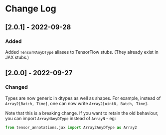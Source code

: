 # Change Log

## [2.0.1] - 2022-09-28

### Added

Added `TensorNAnyDType` aliases to TensorFlow stubs. (They already exist in JAX stubs.)

## [2.0.0] - 2022-09-27

### Changed

Types are now generic in dtypes as well as shapes. For example, instead of `Array2[Batch, Time]`, one can now write `Array2[uint8, Batch, Time]`.

Note that this is a breaking change. If you want to retain the old behaviour, you can import `ArrayNAnyDType` instead of `ArrayN` - eg:

```python
from tensor_annotations.jax import Array2AnyDType as Array2
```
